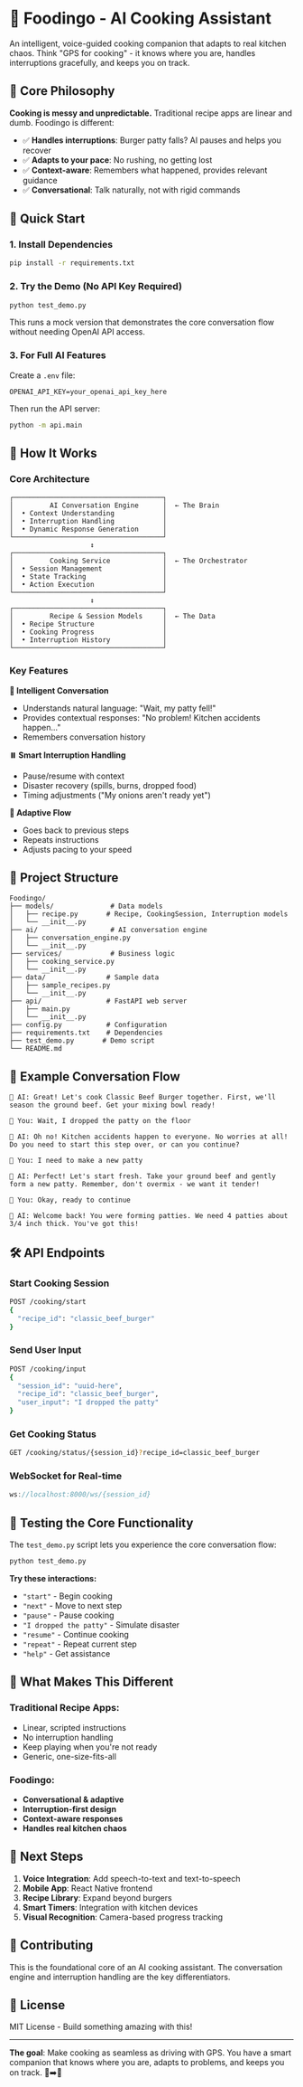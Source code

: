 # 🍔 Foodingo - AI Cooking Assistant

An intelligent, voice-guided cooking companion that adapts to real kitchen chaos. Think "GPS for cooking" - it knows where you are, handles interruptions gracefully, and keeps you on track.

## 🎯 Core Philosophy

**Cooking is messy and unpredictable.** Traditional recipe apps are linear and dumb. Foodingo is different:

- ✅ **Handles interruptions**: Burger patty falls? AI pauses and helps you recover
- ✅ **Adapts to your pace**: No rushing, no getting lost
- ✅ **Context-aware**: Remembers what happened, provides relevant guidance
- ✅ **Conversational**: Talk naturally, not with rigid commands

## 🚀 Quick Start

### 1. Install Dependencies
```bash
pip install -r requirements.txt
```

### 2. Try the Demo (No API Key Required)
```bash
python test_demo.py
```

This runs a mock version that demonstrates the core conversation flow without needing OpenAI API access.

### 3. For Full AI Features
Create a `.env` file:
```
OPENAI_API_KEY=your_openai_api_key_here
```

Then run the API server:
```bash
python -m api.main
```

## 🧠 How It Works

### Core Architecture

```
┌─────────────────────────────────────┐
│         AI Conversation Engine      │  ← The Brain
│  • Context Understanding            │
│  • Interruption Handling            │
│  • Dynamic Response Generation      │
└─────────────────────────────────────┘
                    ↕
┌─────────────────────────────────────┐
│         Cooking Service             │  ← The Orchestrator
│  • Session Management               │
│  • State Tracking                   │
│  • Action Execution                 │
└─────────────────────────────────────┘
                    ↕
┌─────────────────────────────────────┐
│         Recipe & Session Models     │  ← The Data
│  • Recipe Structure                 │
│  • Cooking Progress                 │
│  • Interruption History             │
└─────────────────────────────────────┘
```

### Key Features

**🎤 Intelligent Conversation**
- Understands natural language: "Wait, my patty fell!"
- Provides contextual responses: "No problem! Kitchen accidents happen..."
- Remembers conversation history

**⏸️ Smart Interruption Handling**
- Pause/resume with context
- Disaster recovery (spills, burns, dropped food)
- Timing adjustments ("My onions aren't ready yet")

**🔄 Adaptive Flow**
- Goes back to previous steps
- Repeats instructions
- Adjusts pacing to your speed

## 📁 Project Structure

```
Foodingo/
├── models/              # Data models
│   ├── recipe.py       # Recipe, CookingSession, Interruption models
│   └── __init__.py
├── ai/                  # AI conversation engine
│   ├── conversation_engine.py
│   └── __init__.py
├── services/            # Business logic
│   ├── cooking_service.py
│   └── __init__.py
├── data/               # Sample data
│   ├── sample_recipes.py
│   └── __init__.py
├── api/                # FastAPI web server
│   ├── main.py
│   └── __init__.py
├── config.py           # Configuration
├── requirements.txt    # Dependencies
├── test_demo.py       # Demo script
└── README.md
```

## 🍔 Example Conversation Flow

```
🤖 AI: Great! Let's cook Classic Beef Burger together. First, we'll season the ground beef. Get your mixing bowl ready!

👤 You: Wait, I dropped the patty on the floor

🤖 AI: Oh no! Kitchen accidents happen to everyone. No worries at all! Do you need to start this step over, or can you continue?

👤 You: I need to make a new patty

🤖 AI: Perfect! Let's start fresh. Take your ground beef and gently form a new patty. Remember, don't overmix - we want it tender!

👤 You: Okay, ready to continue

🤖 AI: Welcome back! You were forming patties. We need 4 patties about 3/4 inch thick. You've got this!
```

## 🛠️ API Endpoints

### Start Cooking Session
```bash
POST /cooking/start
{
  "recipe_id": "classic_beef_burger"
}
```

### Send User Input
```bash
POST /cooking/input
{
  "session_id": "uuid-here",
  "recipe_id": "classic_beef_burger", 
  "user_input": "I dropped the patty"
}
```

### Get Cooking Status
```bash
GET /cooking/status/{session_id}?recipe_id=classic_beef_burger
```

### WebSocket for Real-time
```javascript
ws://localhost:8000/ws/{session_id}
```

## 🧪 Testing the Core Functionality

The `test_demo.py` script lets you experience the core conversation flow:

```bash
python test_demo.py
```

**Try these interactions:**
- `"start"` - Begin cooking
- `"next"` - Move to next step  
- `"pause"` - Pause cooking
- `"I dropped the patty"` - Simulate disaster
- `"resume"` - Continue cooking
- `"repeat"` - Repeat current step
- `"help"` - Get assistance

## 🎯 What Makes This Different

### Traditional Recipe Apps:
- Linear, scripted instructions
- No interruption handling
- Keep playing when you're not ready
- Generic, one-size-fits-all

### Foodingo:
- **Conversational & adaptive**
- **Interruption-first design**
- **Context-aware responses**
- **Handles real kitchen chaos**

## 🔮 Next Steps

1. **Voice Integration**: Add speech-to-text and text-to-speech
2. **Mobile App**: React Native frontend
3. **Recipe Library**: Expand beyond burgers
4. **Smart Timers**: Integration with kitchen devices
5. **Visual Recognition**: Camera-based progress tracking

## 🤝 Contributing

This is the foundational core of an AI cooking assistant. The conversation engine and interruption handling are the key differentiators.

## 📝 License

MIT License - Build something amazing with this!

---

**The goal**: Make cooking as seamless as driving with GPS. You have a smart companion that knows where you are, adapts to problems, and keeps you on track. 🚗➡️🍳 